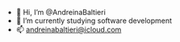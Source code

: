 - 👋 Hi, I’m @AndreinaBaltieri
- 🌱 I’m currently studying software development 
- 📫 andreinabaltieri@icloud.com

<!---
AndreinaBaltieri/AndreinaBaltieri is a ✨ special ✨ repository because its `README.md` (this file) appears on your GitHub profile.
You can click the Preview link to take a look at your changes.
--->

